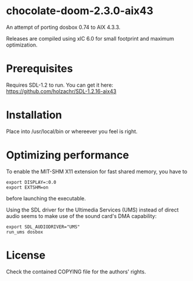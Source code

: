 # chocolate-doom-2.3.0-aix43

An attempt of porting dosbox 0.74 to AIX 4.3.3.

Releases are compiled using xlC 6.0 for small footprint and maximum optimization.

# Prerequisites

Requires SDL-1.2 to run.
You can get it here: https://github.com/holzachr/SDL-1.2.16-aix43

# Installation

Place into /usr/local/bin or whereever you feel is right.

# Optimizing performance

To enable the MIT-SHM X11 extension for fast shared memory, you have to 
```
export DISPLAY=:0.0
export EXTSHM=on
```
before launching the executable.

Using the SDL driver for the Ultimedia Services (UMS) instead of direct audio seems to make use of the sound card's DMA capability:
```
export SDL_AUDIODRIVER="UMS"
run_ums dosbox
```

# License
Check the contained COPYING file for the authors' rights.
